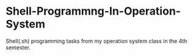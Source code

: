 # Shell-Programmng-In-Operation-System
Shell(.sh) programming tasks from my operation system class in the 4th semester.
